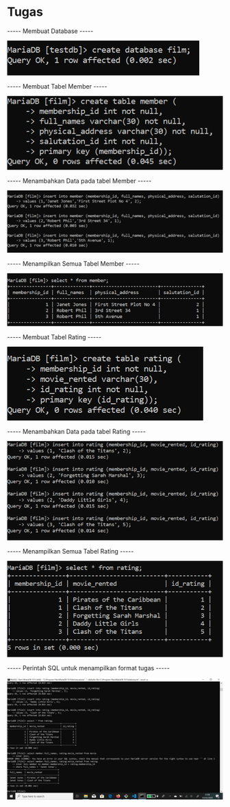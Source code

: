# Tugas 
----- Membuat Database -----

![Picture25](Picture25.png)

----- Membuat Tabel Member -----

![Picture26](Picture26.png)

----- Menambahkan Data pada tabel Member -----

![Picture27](Picture27.png)

----- Menampilkan Semua Tabel Member -----

![Picture28](Picture28.png)

----- Membuat Tabel Rating -----

![Picture29](Picture29.png)

----- Menambahkan Data pada tabel Rating -----

![Picture30](Picture30.png)

----- Menampilkan Semua Tabel Rating -----

![Picture31](Picture31.png)

----- Perintah SQL untuk menampilkan format tugas -----

![Picture32](Picture32.png)
